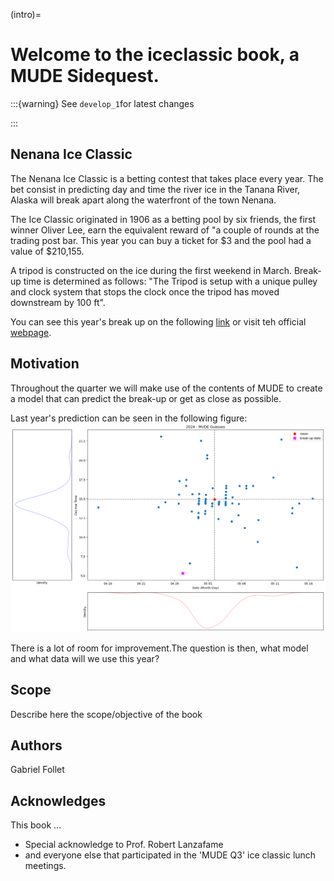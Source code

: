 (intro)=

# Welcome to the iceclassic book, a MUDE Sidequest.

:::{warning} 
See  `develop_1`for latest changes

:::

## Nenana Ice Classic
The Nenana Ice Classic is a betting contest that takes place every year. The bet consist in predicting   day and time the river ice in the Tanana River, Alaska will
break apart along the waterfront of the town Nenana.

The Ice Classic originated in 1906 as a betting pool by six friends, the first winner Oliver Lee,  earn the  equivalent reward of "a couple of rounds at the trading post bar. This year you can buy a ticket for \$3 and the pool had a value of \$210,155.

A tripod is constructed on the ice during the first weekend in March. Break-up time is
determined as follows: "The Tripod is setup with a unique pulley and clock system that stops
the clock once the tripod has moved downstream by 100 ft".

You can see this year's break up on the following [link](https://youtu.be/hNCz1C4fkqo?list=PLo0kgRXad08K-7DV00t4WNzKaaHovr2wi&t=208) or visit teh official [webpage](https://www.nenanaakiceclassic.com/).

##  Motivation
Throughout the quarter we will make use of the contents of MUDE to create a model that can  predict the break-up or get as close as possible.

 Last year's prediction can be seen in the following figure: 
 ![](../figures/Part1/2024_guesses_with_breakup.png)

There is a lot of room for improvement.The question is then, what model and what data will we use this year?

## Scope
Describe here the scope/objective of the book
## Authors
Gabriel Follet

## Acknowledges
This book ...

- Special acknowledge to Prof. Robert Lanzafame
- and everyone else that participated in the 'MUDE Q3' ice classic lunch meetings.




<!-- This book is licensed under a <a rel="license" href="http://creativecommons.org/licenses/by/4.0/">Creative Commons Attribution 4.0 International License</a>.

<a rel="license" href="http://creativecommons.org/licenses/by/4.0/"><img alt="Creative Commons License" style="border-width:0" src="https://i.creativecommons.org/l/by/4.0/88x31.png"/></a> -->
